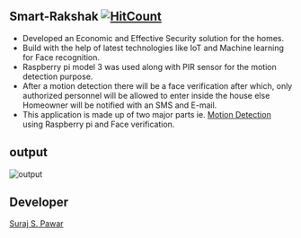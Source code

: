 
## Smart-Rakshak    [![HitCount](http://hits.dwyl.io/ssp4all/Smart-Rakshak.svg)](http://hits.dwyl.io/ssp4all/Smart-Rakshak)


  + Developed an Economic and Effective Security solution for the homes.
  + Build with the help of latest technologies like IoT and Machine learning for Face recognition.
  + Raspberry pi model 3 was used along with PIR sensor for the motion detection purpose.
  + After a motion detection there will be a face verification after which, only authorized personnel will be allowed to enter inside the house else Homeowner will be notified with an SMS and E-mail.
  + This application is made up of two major parts ie. [Motion Detection](https://github.com/ssp4all/Motion-Detection)  using Raspberry pi and Face verification.



  
## output
![output](demo.jpg)

## Developer
[Suraj S. Pawar](https://github.com/ssp4all)

